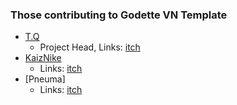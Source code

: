 ### Those contributing to Godette VN Template
* [T.Q](https://github.com/qtren)
  - Project Head, Links: [itch](https://qtren2015.itch.io/)
* [KaizNike](https://github.com/KaizNike)
  - Links: [itch](https://kaizarnike.itch.io/)
* [Pneuma]
  - Links: [itch](https://pneumavoid.itch.io/)
